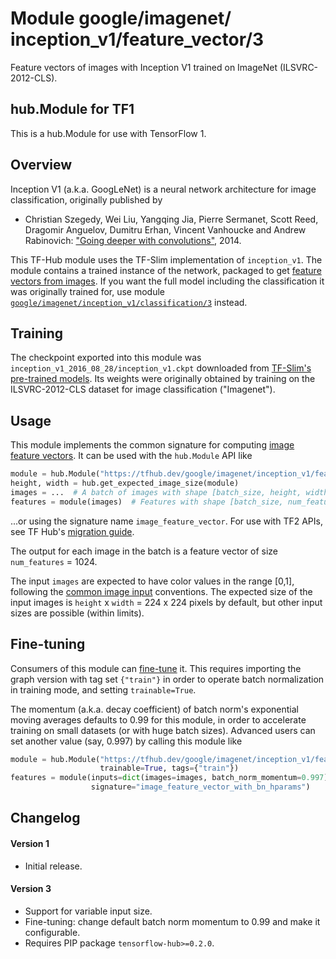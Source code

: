 # Module google/&zwnj;imagenet/&zwnj;inception_v1/&zwnj;feature_vector/3
Feature vectors of images with Inception V1 trained on ImageNet (ILSVRC-2012-CLS).

<!-- dataset: ImageNet (ILSVRC-2012-CLS) -->
<!-- fine-tunable: true -->
<!-- format: hub -->
<!-- module-type: image-feature-vector -->
<!-- network-architecture: Inception V1 -->


## hub.Module for TF1

This is a hub.Module for use with TensorFlow 1.

## Overview

Inception V1 (a.k.a. GoogLeNet) is a neural network architecture
for image classification, originally published by

  * Christian Szegedy, Wei Liu, Yangqing Jia, Pierre Sermanet, Scott Reed,
    Dragomir Anguelov, Dumitru Erhan, Vincent Vanhoucke and Andrew Rabinovich:
    ["Going deeper with convolutions"](https://arxiv.org/abs/1409.4842), 2014.

This TF-Hub module uses the TF-Slim implementation of `inception_v1`.
The module contains a trained instance of the network, packaged to get
[feature vectors from images](https://www.tensorflow.org/hub/common_signatures/images#feature-vector).
If you want the full model including the classification it was originally
trained for, use module
[`google/imagenet/inception_v1/classification/3`](https://tfhub.dev/google/imagenet/inception_v1/classification/3)
instead.


## Training

The checkpoint exported into this module was `inception_v1_2016_08_28/inception_v1.ckpt` downloaded
from
[TF-Slim's pre-trained models](https://github.com/tensorflow/models/blob/master/research/slim/README.md#pre-trained-models).
Its weights were originally obtained by training on the ILSVRC-2012-CLS
dataset for image classification ("Imagenet").


## Usage

This module implements the common signature for computing
[image feature vectors](https://www.tensorflow.org/hub/common_signatures/images#feature-vector).
It can be used with the `hub.Module` API like

```python
module = hub.Module("https://tfhub.dev/google/imagenet/inception_v1/feature_vector/3")
height, width = hub.get_expected_image_size(module)
images = ...  # A batch of images with shape [batch_size, height, width, 3].
features = module(images)  # Features with shape [batch_size, num_features].
```

...or using the signature name `image_feature_vector`.
For use with TF2 APIs, see TF Hub's [migration
guide](https://github.com/tensorflow/hub/blob/master/docs/migration_tf2.md).

The output for each image
in the batch is a feature vector of size `num_features` = 1024.

The input `images` are expected to have color values in the range [0,1],
following the
[common image input](https://www.tensorflow.org/hub/common_signatures/images#input)
conventions.
The expected size of the input images is
`height` x `width` = 224 x 224 pixels
by default, but other input sizes are possible (within limits).


## Fine-tuning

Consumers of this module can [fine-tune](https://www.tensorflow.org/hub/tf1_hub_module#fine-tuning) it.
This requires importing the graph version with tag set `{"train"}`
in order to operate batch normalization in training mode, and setting
`trainable=True`.

The momentum (a.k.a. decay coefficient) of batch norm's exponential moving
averages defaults to 0.99 for this module, in order to accelerate training
on small datasets (or with huge batch sizes).
Advanced users can set another value (say, 0.997) by calling this module like

```python
module = hub.Module("https://tfhub.dev/google/imagenet/inception_v1/feature_vector/3",
                    trainable=True, tags={"train"})
features = module(inputs=dict(images=images, batch_norm_momentum=0.997),
                  signature="image_feature_vector_with_bn_hparams")
```


## Changelog

#### Version 1

  * Initial release.

#### Version 3

  * Support for variable input size.
  * Fine-tuning: change default batch norm momentum to 0.99 and
    make it configurable.
  * Requires PIP package `tensorflow-hub>=0.2.0`.

